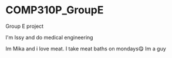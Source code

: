 # COMP310P_GroupE
Group E project

I'm Issy and do medical engineering

Im Mika and i love meat. I take meat baths on mondays😋
Im a guy
